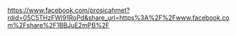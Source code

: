 https://www.facebook.com/prosicahmet?rdid=05C5THzFWl91RoPd&share_url=https%3A%2F%2Fwww.facebook.com%2Fshare%2F1BBJuE2mPB%2F
